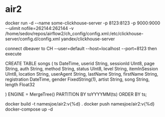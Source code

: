 # air2
docker run -d --name some-clickhouse-server -p 8123:8123 -p 9000:9000 --ulimit nofile=262144:262144 -v /home/sedov/repos/airflow2/ch_config/config.xml:/etc/clickhouse-server/config.d/config.xml yandex/clickhouse-server

connect dbeaver to CH --user=default --host=localhost --port=8123
then execute

CREATE TABLE songs
(
    ts DateTime,
    userid String,
    sessionId UInt8,
    page String,
    auth String,
    method String,
    status UInt8,
    level String,
    itemInSession UInt8,
    location String,
    userAgent String,
    lastName String,
    firstName String,
    registration DateTime,
    gender FixedString(1),
    artist String,
    song String,
    length Float32
    
    
)
ENGINE = MergeTree()
PARTITION BY toYYYYMM(ts)
ORDER BY ts;

docker build -t namesjoe/air2:v{%d} .
docker push namesjoe/air2:v{%d}
docker-compose up -d 
